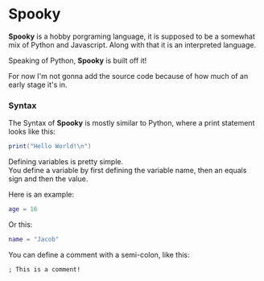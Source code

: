 # Spooky  
**Spooky** is a hobby porgraming language, it is supposed to be a somewhat mix of Python and Javascript. Along with that it is an interpreted language.

Speaking of Python, **Spooky** is built off it!

For now I'm not gonna add the source code because of how much of an early stage it's in.

### Syntax

The Syntax of **Spooky** is mostly similar to Python, where a print statement looks like this:
```lua
print("Hello World!\n")
```

Defining variables is pretty simple.   
You define a variable by first defining the variable name, then an equals sign and then the value.

Here is an example:
```lua
age = 16
```
Or this:
```lua
name = "Jacob"
```


You can define a comment with a semi-colon, like this:
```
; This is a comment!
```
